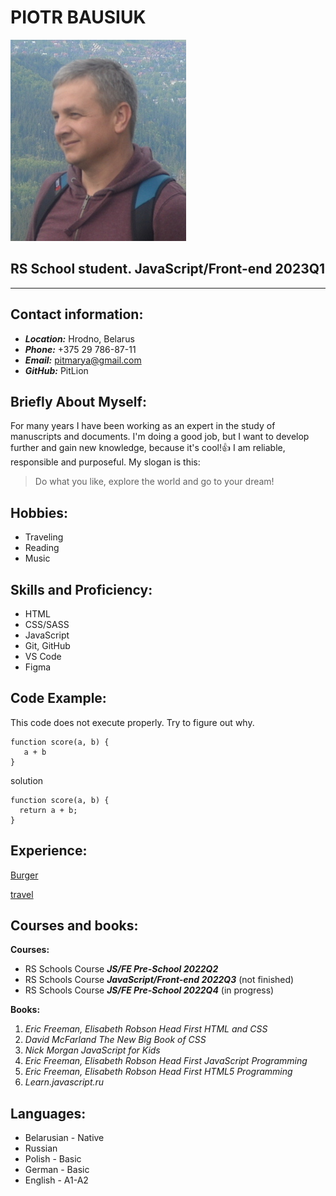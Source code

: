# **PIOTR BAUSIUK**
![This me](/assets/DSC_0242.JPG)
## **RS School student. JavaScript/Front-end 2023Q1**
****

## **Contact information:**
- ***Location:*** Hrodno, Belarus
- ***Phone:*** +375 29 786-87-11
- ***Email:*** pitmarya@gmail.com
- ***GitHub:*** PitLion

## **Briefly About Myself:**
For many years I have been working as an expert in the study of manuscripts and documents. I'm doing a good job, but I want to develop further and gain new knowledge, because it's cool!:+1: I am reliable, responsible and purposeful. My slogan is this:
> Do what you like, explore the world and go to your dream!

## **Hobbies:**
- Traveling
- Reading
- Music

## **Skills and Proficiency:**
- HTML
- CSS/SASS
- JavaScript
- Git, GitHub
- VS Code
- Figma

## **Code Example:**
This code does not execute properly. Try to figure out why.
```
function score(a, b) {
   a + b
}
```
solution
```
function score(a, b) {
  return a + b;
}
```
## **Experience:**
[Burger](https://github.com/PitLion/Burger)

[travel](https://rolling-scopes-school.github.io/pitlion-JSFEPRESCHOOL2022Q2/travel/)

## **Courses and books:**
**Courses:**
- RS Schools Course ***JS/FE Pre-School 2022Q2***
- RS Schools Course ***JavaScript/Front-end 2022Q3*** (not finished)
- RS Schools Course ***JS/FE Pre-School 2022Q4*** (in progress)

**Books:**
1. *Eric Freeman, Elisabeth Robson  Head First HTML and CSS*
2. *David McFarland  The New Big Book of CSS*
3. *Nick Morgan  JavaScript for Kids*
4. *Eric Freeman, Elisabeth Robson  Head First JavaScript Programming*
5. *Eric Freeman, Elisabeth Robson  Head First HTML5 Programming*
6. *Learn.javascript.ru*

## **Languages:**
- Belarusian - Native
- Russian 
- Polish - Basic
- German - Basic
- English - A1-A2